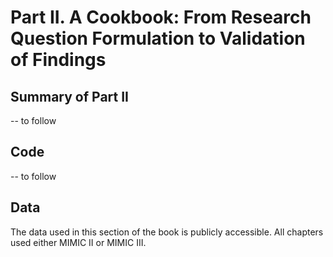 # Part II. A Cookbook: From Research Question Formulation to Validation of Findings

## Summary of Part II

-- to follow

## Code

-- to follow

## Data

The data used in this section of the book is publicly accessible. All chapters used either MIMIC II or MIMIC III.